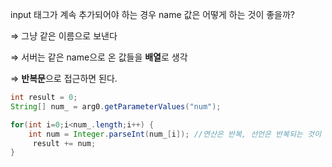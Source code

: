 input 태그가 계속 추가되어야 하는 경우 name 값은 어떻게 하는 것이 좋을까?

⇒ 그냥 같은 이름으로 보낸다

⇒ 서버는 같은 name으로 온 값들을 **배열**로 생각

⇒ **반복문**으로 접근하면 된다.

```java
int result = 0;
String[] num_ = arg0.getParameterValues("num");

for(int i=0;i<num_.length;i++) {
	int num = Integer.parseInt(num_[i]); //연산은 반복, 선언은 반복되는 것이 아니다
	 result += num;
}
```